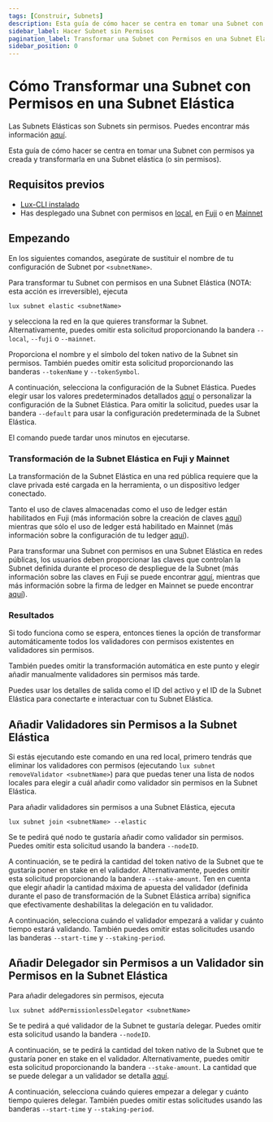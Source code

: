 ```yaml
---
tags: [Construir, Subnets]
description: Esta guía de cómo hacer se centra en tomar una Subnet con permisos ya creada y transformarla en una Subnet elástica (o sin permisos).
sidebar_label: Hacer Subnet sin Permisos
pagination_label: Transformar una Subnet con Permisos en una Subnet Elástica
sidebar_position: 0
---
```


# Cómo Transformar una Subnet con Permisos en una Subnet Elástica

Las Subnets Elásticas son Subnets sin permisos. Puedes encontrar más información [aquí](/build/subnet/elastic/elastic-parameters.md).

Esta guía de cómo hacer se centra en tomar una Subnet con permisos ya creada y transformarla en una
Subnet elástica (o sin permisos).

## Requisitos previos

- [Lux-CLI instalado](/tooling/cli-guides/install-cli.md)
- Has desplegado una Subnet con permisos en [local](/build/subnet/deploy/local-subnet.md), en
  [Fuji](/build/subnet/deploy/fuji-testnet-subnet.md) o en [Mainnet](/build/subnet/deploy/mainnet-subnet.md)

## Empezando

En los siguientes comandos, asegúrate de sustituir el nombre de tu configuración de Subnet por
`<subnetName>`.

Para transformar tu Subnet con permisos en una Subnet Elástica (NOTA: esta acción es irreversible), ejecuta

`lux subnet elastic <subnetName>`

y selecciona la red en la que quieres transformar la Subnet. Alternativamente, puedes omitir esta
solicitud proporcionando la bandera `--local`, `--fuji` o `--mainnet`.

Proporciona el nombre y el símbolo del token nativo de la Subnet sin permisos. También puedes omitir
esta solicitud proporcionando las banderas `--tokenName` y `--tokenSymbol`.

A continuación, selecciona la configuración de la Subnet Elástica. Puedes elegir usar los valores predeterminados detallados
[aquí](/build/subnet/elastic/elastic-parameters.md#primary-network-parameters-on-mainnet)
o personalizar la configuración de la Subnet Elástica. Para omitir la solicitud, puedes usar la bandera `--default` para usar
la configuración predeterminada de la Subnet Elástica.

El comando puede tardar unos minutos en ejecutarse.

### Transformación de la Subnet Elástica en Fuji y Mainnet

La transformación de la Subnet Elástica en una red pública requiere que la clave privada esté cargada en la herramienta, o un
dispositivo ledger conectado.

Tanto el uso de claves almacenadas como el uso de ledger están habilitados en Fuji (más información sobre la creación de claves
[aquí](/build/subnet/deploy/fuji-testnet-subnet.md#private-key))
mientras que sólo el uso de ledger está habilitado en Mainnet (más información sobre la configuración de tu ledger
[aquí](/build/subnet/deploy/mainnet-subnet.md#setting-up-your-ledger)).

Para transformar una Subnet con permisos en una Subnet Elástica en redes públicas, los usuarios deben
proporcionar las claves que controlan la Subnet definida durante el proceso de despliegue de la Subnet (más información sobre las claves en Fuji se puede encontrar
[aquí](/build/subnet/deploy/fuji-testnet-subnet.md#deploy-the-subnet),
mientras que más información sobre la firma de ledger en Mainnet se puede encontrar
[aquí](/build/subnet/deploy/mainnet-subnet.md#deploy-the-subnet)).

### Resultados

Si todo funciona como se espera, entonces tienes la opción de transformar automáticamente todos los validadores con permisos existentes en validadores sin permisos.

También puedes omitir la transformación automática en este punto y elegir añadir manualmente validadores sin permisos más tarde.

Puedes usar los detalles de salida como el ID del activo y el ID de la Subnet Elástica para conectarte e interactuar con tu Subnet Elástica.

## Añadir Validadores sin Permisos a la Subnet Elástica

Si estás ejecutando este comando en una red local, primero tendrás que eliminar los validadores con permisos (ejecutando `lux subnet removeValidator <subnetName>`) para que puedas tener una lista de nodos locales para elegir a cuál añadir como validador sin permisos en la Subnet Elástica.

Para añadir validadores sin permisos a una Subnet Elástica, ejecuta

`lux subnet join <subnetName> --elastic`

Se te pedirá qué nodo te gustaría añadir como validador sin permisos. Puedes omitir esta solicitud usando la bandera `--nodeID`.

A continuación, se te pedirá la cantidad del token nativo de la Subnet que te gustaría poner en stake en el validador. Alternativamente, puedes omitir esta solicitud proporcionando la bandera `--stake-amount`. Ten en cuenta que elegir añadir la cantidad máxima de apuesta del validador (definida durante el paso de transformación de la Subnet Elástica arriba) significa que efectivamente deshabilitas la delegación en tu validador.

A continuación, selecciona cuándo el validador empezará a validar y cuánto tiempo estará validando. También puedes omitir estas solicitudes usando las banderas `--start-time` y `--staking-period`.

## Añadir Delegador sin Permisos a un Validador sin Permisos en la Subnet Elástica

Para añadir delegadores sin permisos, ejecuta

`lux subnet addPermissionlessDelegator <subnetName>`

Se te pedirá a qué validador de la Subnet te gustaría delegar. Puedes omitir esta solicitud usando la bandera `--nodeID`.

A continuación, se te pedirá la cantidad del token nativo de la Subnet que te gustaría poner en stake en el validador. Alternativamente, puedes omitir esta solicitud proporcionando la bandera `--stake-amount`. La cantidad que se puede delegar a un validador se detalla
[aquí](/build/subnet/elastic/elastic-parameters.md#delegators-weight-checks).

A continuación, selecciona cuándo quieres empezar a delegar y cuánto tiempo quieres delegar. También puedes omitir estas solicitudes usando las banderas `--start-time` y `--staking-period`.
